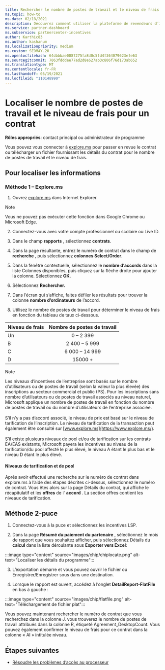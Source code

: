 ```yaml
---
title: Rechercher le nombre de postes de travail et le niveau de frais
ms.topic: how-to
ms.date: 02/18/2021
description: Découvrez comment utiliser la plateforme de revendeurs d’incentives pour rechercher le nombre de postes de travail et les informations de niveau de frais pour un accord.
ms.service: partner-dashboard
ms.subservice: partnercenter-incentives
author: Karthic83
ms.author: kashanum
ms.localizationpriority: medium
ms.custom: SEOMAY.20
ms.openlocfilehash: 64dbbbae0087275fa8d0c5fd4f364079623efe63
ms.sourcegitcommit: 7063fdddee77ad2d8e627ab3c806f76d173ab652
ms.translationtype: MT
ms.contentlocale: fr-FR
ms.lasthandoff: 05/19/2021
ms.locfileid: "110148990"
---
```

# <a name="locate-the-desktop-count-and-fee-level-for-an-agreement"></a>Localiser le nombre de postes de travail et le niveau de frais pour un contrat

**Rôles appropriés**: contact principal ou administrateur de programme

Vous pouvez vous connecter à [explore.ms](https://www.explore.ms/) pour passer en revue le contrat ou télécharger un fichier fournissant les détails du contrat pour le nombre de postes de travail et le niveau de frais.

## <a name="to-locate-the-information"></a>Pour localiser les informations

### <a name="method-1--explorems"></a>Méthode 1 – Explore.ms

1. Ouvrez [explore.ms](https://www.explore.ms/) dans Internet Explorer. 

>[!Note]
>Vous ne pouvez pas exécuter cette fonction dans Google Chrome ou Microsoft Edge.

2. Connectez-vous avec votre compte professionnel ou scolaire ou Live ID.  

3. Dans le champ **rapports** , sélectionnez **contrats**.

4. Dans la page résultante, entrez le numéro de contrat dans le champ de **recherche** , puis sélectionnez **colonnes Select/Order**.

5. Dans la fenêtre contextuelle, sélectionnez le **nombre d’accords** dans la liste Colonnes disponibles, puis cliquez sur la flèche droite pour ajouter la colonne. Sélectionnez **OK**.

6. Sélectionnez **Rechercher.**

7. Dans l’écran qui s’affiche, faites défiler les résultats pour trouver la colonne **nombre d’ordinateurs** de l’accord. 

8. Utilisez le nombre de postes de travail pour déterminer le niveau de frais en fonction du tableau de taux ci-dessous.  

| Niveau de frais | Nombre de postes de travail |
| ------ | :-----------: |
|  Un | 0 – 2 399    |
|  B | 2 400 – 5 999    |
|  C | 6 000 – 14 999    |
|  D | 15000 +   |

>[!NOTE]
>Les niveaux d’incentives de l’entreprise sont basés sur le nombre d’utilisateurs ou de postes de travail (selon la valeur la plus élevée) des inscriptions au secteur commercial et public (PS). Pour les inscriptions sans nombre d’utilisateurs ou de postes de travail associés au niveau naturel, Microsoft applique un nombre de postes de travail en fonction du nombre de postes de travail ou du nombre d’utilisateurs de l’entreprise associée. <br><br>S’il n’y a pas d’accord associé, le niveau de prix est basé sur le niveau de tarification de l’inscription. Le niveau de tarification de la transaction peut également être consulté sur [www.explore.ms](https://www.explore.ms/). <br><br>S’il existe plusieurs niveaux de pool et/ou de tarification sur les contrats EA/EAS existants, Microsoft payera les incentives au niveau de la tarification/du pool affecté le plus élevé, le niveau A étant le plus bas et le niveau D étant le plus élevé.

#### <a name="pool-and-pricing-levels"></a>Niveaux de tarification et de pool

Après avoir effectué une recherche sur le numéro de contrat dans explore.ms à l’aide des étapes décrites ci-dessus, sélectionnez le numéro de contrat. Vous êtes alors sur la page Détails du contrat, qui affiche le récapitulatif et les **offres** de l' **accord** . La section offres contient les niveaux de tarification.

## <a name="method-2---chip"></a>Méthode 2-puce

1. Connectez-vous à la puce et sélectionnez les incentives LSP.

2. Dans la page **Résumé du paiement du partenaire** , sélectionnez le mois de rapport que vous souhaitez afficher, puis sélectionnez Détails du **calcul** dans la liste déroulante sous **Exporter vers Excel**:

:::image type="content" source="images/chip/chiplocate.png" alt-text="Localiser les détails du programme":::

3. L’exportation démarre et vous pouvez ouvrir le fichier ou Enregistrer/Enregistrer sous dans une destination.

4. Lorsque le rapport est ouvert, accédez à l’onglet **DetailReport-FlatFile** en bas à gauche :

:::image type="content" source="images/chip/flatfile.png" alt-text="Téléchargement de fichier plat":::

Vous pouvez maintenant rechercher le numéro de contrat que vous recherchez dans la colonne J. vous trouverez le nombre de postes de travail attribués dans la colonne R, étiqueté Agreement_DesktopCount. Vous pouvez également confirmer le niveau de frais pour ce contrat dans la colonne « AI » intitulée niveau.

## <a name="next-steps"></a>Étapes suivantes

- [Résoudre les problèmes d’accès au processeur](chip-access-trouble.md)
